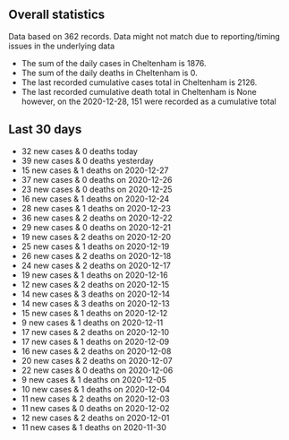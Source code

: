 <!-- summary_marker starts -->
## Overall statistics

 Data based on 362 records. Data might not match due to reporting/timing issues in the underlying data

- The sum of the daily cases in Cheltenham is 1876.
- The sum of the daily deaths in Cheltenham is 0.
- The last recorded cumulative cases total in Cheltenham is 2126.
- The last recorded cumulative death total in Cheltenham is None however, on the 2020-12-28, 151 were recorded as a cumulative total

## Last 30 days

- 32 new cases & 0 deaths today
- 39 new cases & 0 deaths yesterday
- 15 new cases & 1 deaths on 2020-12-27
- 37 new cases & 0 deaths on 2020-12-26
- 23 new cases & 0 deaths on 2020-12-25
- 16 new cases & 1 deaths on 2020-12-24
- 28 new cases & 1 deaths on 2020-12-23
- 36 new cases & 2 deaths on 2020-12-22
- 29 new cases & 0 deaths on 2020-12-21
- 19 new cases & 2 deaths on 2020-12-20
- 25 new cases & 1 deaths on 2020-12-19
- 26 new cases & 2 deaths on 2020-12-18
- 24 new cases & 2 deaths on 2020-12-17
- 19 new cases & 1 deaths on 2020-12-16
- 12 new cases & 2 deaths on 2020-12-15
- 14 new cases & 3 deaths on 2020-12-14
- 14 new cases & 3 deaths on 2020-12-13
- 15 new cases & 1 deaths on 2020-12-12
- 9 new cases & 1 deaths on 2020-12-11
- 17 new cases & 2 deaths on 2020-12-10
- 17 new cases & 1 deaths on 2020-12-09
- 16 new cases & 2 deaths on 2020-12-08
- 20 new cases & 2 deaths on 2020-12-07
- 22 new cases & 0 deaths on 2020-12-06
- 9 new cases & 1 deaths on 2020-12-05
- 10 new cases & 1 deaths on 2020-12-04
- 11 new cases & 2 deaths on 2020-12-03
- 11 new cases & 0 deaths on 2020-12-02
- 12 new cases & 2 deaths on 2020-12-01
- 11 new cases & 1 deaths on 2020-11-30

<!-- summary_marker ends -->
